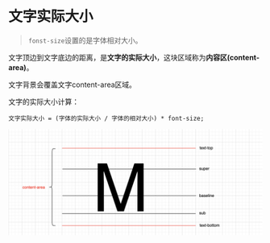 # 文字实际大小

> `fonst-size`设置的是字体相对大小。

文字顶边到文字底边的距离，是**文字的实际大小**，这块区域称为**内容区(content-area)**。

文字背景会覆盖文字content-area区域。

文字的实际大小计算：

```
文字实际大小 = (字体的实际大小 / 字体的相对大小) * font-size;
```

![content-area](./imgs/content-area.png)